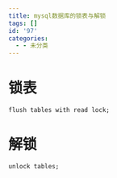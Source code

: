 ```yaml
---
title: mysql数据库的锁表与解锁
tags: []
id: '97'
categories:
  - - 未分类
---
```


# 锁表

`flush tables with read lock;`

# 解锁

`unlock tables;`